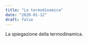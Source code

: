```yaml
---
title: "La termodinamica"
date: "2020-01-12"
draft: false
---
```

La spiegazione della termodinamica.